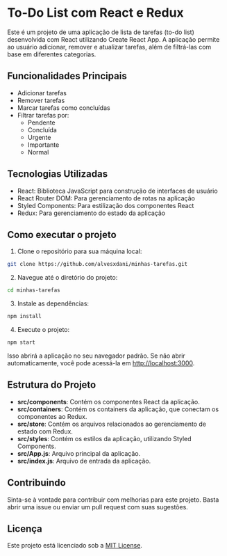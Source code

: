 # To-Do List com React e Redux

Este é um projeto de uma aplicação de lista de tarefas (to-do list) desenvolvida com React utilizando Create React App. A aplicação permite ao usuário adicionar, remover e atualizar tarefas, além de filtrá-las com base em diferentes categorias.

## Funcionalidades Principais

- Adicionar tarefas
- Remover tarefas
- Marcar tarefas como concluídas
- Filtrar tarefas por:
  - Pendente
  - Concluída
  - Urgente
  - Importante
  - Normal

## Tecnologias Utilizadas

- React: Biblioteca JavaScript para construção de interfaces de usuário
- React Router DOM: Para gerenciamento de rotas na aplicação
- Styled Components: Para estilização dos componentes React
- Redux: Para gerenciamento do estado da aplicação

## Como executar o projeto

1. Clone o repositório para sua máquina local:

```bash
git clone https://github.com/alvesxdani/minhas-tarefas.git
```

2. Navegue até o diretório do projeto:

```bash
cd minhas-tarefas
```

3. Instale as dependências:

```bash
npm install
```

4. Execute o projeto:

```bash
npm start
```

Isso abrirá a aplicação no seu navegador padrão. Se não abrir automaticamente, você pode acessá-la em [http://localhost:3000](http://localhost:3000).

## Estrutura do Projeto

- **src/components**: Contém os componentes React da aplicação.
- **src/containers**: Contém os containers da aplicação, que conectam os componentes ao Redux.
- **src/store**: Contém os arquivos relacionados ao gerenciamento de estado com Redux.
- **src/styles**: Contém os estilos da aplicação, utilizando Styled Components.
- **src/App.js**: Arquivo principal da aplicação.
- **src/index.js**: Arquivo de entrada da aplicação.

## Contribuindo

Sinta-se à vontade para contribuir com melhorias para este projeto. Basta abrir uma issue ou enviar um pull request com suas sugestões.

## Licença

Este projeto está licenciado sob a [MIT License](https://opensource.org/licenses/MIT).
